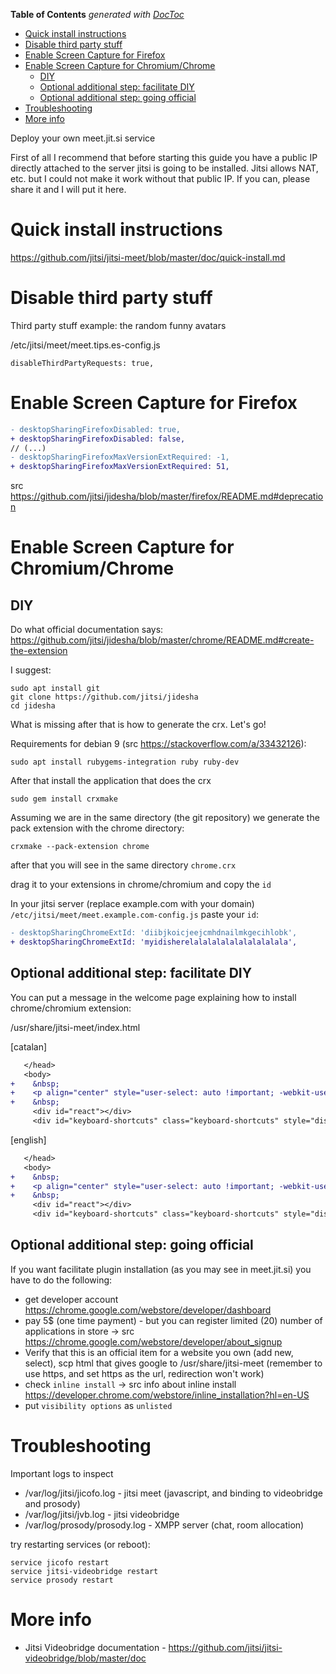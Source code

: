 <!-- START doctoc generated TOC please keep comment here to allow auto update -->
<!-- DON'T EDIT THIS SECTION, INSTEAD RE-RUN doctoc TO UPDATE -->
**Table of Contents**  *generated with [DocToc](https://github.com/thlorenz/doctoc)*

- [Quick install instructions](#quick-install-instructions)
- [Disable third party stuff](#disable-third-party-stuff)
- [Enable Screen Capture for Firefox](#enable-screen-capture-for-firefox)
- [Enable Screen Capture for Chromium/Chrome](#enable-screen-capture-for-chromiumchrome)
  - [DIY](#diy)
  - [Optional additional step: facilitate DIY](#optional-additional-step-facilitate-diy)
  - [Optional additional step: going official](#optional-additional-step-going-official)
- [Troubleshooting](#troubleshooting)
- [More info](#more-info)

<!-- END doctoc generated TOC please keep comment here to allow auto update -->

Deploy your own meet.jit.si service

First of all I recommend that before starting this guide you have a public IP directly attached to the server jitsi is going to be installed. Jitsi allows NAT, etc. but I could not make it work without that public IP. If you can, please share it and I will put it here.

# Quick install instructions

https://github.com/jitsi/jitsi-meet/blob/master/doc/quick-install.md

# Disable third party stuff

Third party stuff example: the random funny avatars

/etc/jitsi/meet/meet.tips.es-config.js

    disableThirdPartyRequests: true,

# Enable Screen Capture for Firefox

```diff
- desktopSharingFirefoxDisabled: true,
+ desktopSharingFirefoxDisabled: false,
// (...)
- desktopSharingFirefoxMaxVersionExtRequired: -1,
+ desktopSharingFirefoxMaxVersionExtRequired: 51,
```

src https://github.com/jitsi/jidesha/blob/master/firefox/README.md#deprecation

# Enable Screen Capture for Chromium/Chrome

## DIY

Do what official documentation says: https://github.com/jitsi/jidesha/blob/master/chrome/README.md#create-the-extension

I suggest:

    sudo apt install git
    git clone https://github.com/jitsi/jidesha
    cd jidesha

What is missing after that is how to generate the crx. Let's go!

Requirements for debian 9 (src https://stackoverflow.com/a/33432126):

    sudo apt install rubygems-integration ruby ruby-dev

After that install the application that does the crx

    sudo gem install crxmake

Assuming we are in the same directory (the git repository) we generate the pack extension with the chrome directory:

    crxmake --pack-extension chrome

after that you will see in the same directory `chrome.crx`

drag it to your extensions in chrome/chromium and copy the `id`

In your jitsi server (replace example.com with your domain) `/etc/jitsi/meet/meet.example.com-config.js` paste your `id`:

```diff
- desktopSharingChromeExtId: 'diibjkoicjeejcmhdnailmkgecihlobk',
+ desktopSharingChromeExtId: 'myidisherelalalalalalalalalalala',
```

## Optional additional step: facilitate DIY

You can put a message in the welcome page explaining how to install chrome/chromium extension:

/usr/share/jitsi-meet/index.html

[catalan]

```diff
   </head>
   <body>
+    &nbsp;
+    <p align="center" style="user-select: auto !important; -webkit-user-select: auto !important;">Si utilitzes Chromium/Chrome cal descarregar un plugin per compartir pantalla <a href="https://meet.guifi.net/chrome.crx" target="_blank" style="user-select: auto !important; -webkit-user-select: auto !important;">aquí</a>. Després ves a <strong style="user-select: auto !important; -webkit-user-select: auto !important;">chrome://extensions</strong> i des d'allà arrastra el addon per instal·lar-lo</p>
+    &nbsp;
     <div id="react"></div>
     <div id="keyboard-shortcuts" class="keyboard-shortcuts" style="display:none;">
```

[english]

```diff
   </head>
   <body>
+    &nbsp;
+    <p align="center" style="user-select: auto !important; -webkit-user-select: auto !important;">If you use Chromium/Chrome you have to download a plugin to share your screen <a href="https://meet.guifi.net/chrome.crx" target="_blank" style="user-select: auto !important; -webkit-user-select: auto !important;">here</a>. After that go to <strong style="user-select: auto !important; -webkit-user-select: auto !important;">chrome://extensions</strong> and drag there the addon to install it</p>
+    &nbsp;
     <div id="react"></div>
     <div id="keyboard-shortcuts" class="keyboard-shortcuts" style="display:none;">
```

## Optional additional step: going official

If you want facilitate plugin installation (as you may see in meet.jit.si) you have to do the following:

- get developer account https://chrome.google.com/webstore/developer/dashboard
- pay 5$ (one time payment) - but you can register limited (20) number of applications in store -> src https://chrome.google.com/webstore/developer/about_signup
- Verify that this is an official item for a website you own (add new, select), scp html that gives google to /usr/share/jitsi-meet (remember to use https, and set https as the url, redirection won't work)
- check `inline install` -> src info about inline install https://developer.chrome.com/webstore/inline_installation?hl=en-US
- put `visibility options` as `unlisted`

# Troubleshooting

Important logs to inspect

- /var/log/jitsi/jicofo.log - jitsi meet (javascript, and binding to videobridge and prosody)
- /var/log/jitsi/jvb.log - jitsi videobridge
- /var/log/prosody/prosody.log - XMPP server (chat, room allocation)

try restarting services (or reboot):

    service jicofo restart
    service jitsi-videobridge restart
    service prosody restart

# More info

- Jitsi Videobridge documentation - https://github.com/jitsi/jitsi-videobridge/blob/master/doc
